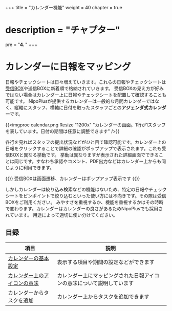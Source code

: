 +++
title = "カレンダー機能"
weight = 40
chapter = true
# description = "チャプター"
pre = "<b>4. </b>"
+++

# カレンダーに日報をマッピング

日報やチェックシートは日々増えていきます。これらの日報やチェックシートは[受信BOX](/report/read/list/)や送信BOXに新着順で格納されていきます。
受信BOXの見え方が好みではない場合はカレンダー上に日報やチェックシートを配置して確認することも可能です。
NipoPlusが提供するカレンダーは一般的な月間カレンダーではなく、縦軸にスタッフ、横軸に日付を取ったスタッフごとの**アジェンダ式カレンダー**です。

{{<imgproc calendar.png Resize "1200x" "カレンダーの画面。1行が1スタッフを表しています。日付の期間は任意に調整できます" />}}

各行を見ればスタッフの提出状況などがひと目で確認可能です。カレンダー上の日報をクリックすることで詳細の確認がポップアップで表示されます。これも受信BOXと異なる挙動です。
挙動は異なりますが表示された詳細画面でできることは同じです。すなわち承認やコメント、PDF出力などはカレンダー上からも同じように利用できます。

{{<alice pos="right" icon="here">}}
受信BOXは画面遷移、カレンダーはポップアップ表示です
{{</alice>}}

しかしカレンダーは絞り込み検索などの機能はないため、特定の日報やチェックシートをピンポイントで絞り込むといった使い方には不向きです。その際は受信BOXをご利用ください。
みやすさを重視するか、機能を重視するかはその時時で変わります。カレンダーはカレンダーの良さがあるためNipoPlusでも採用されています。
用途によって適切に使い分けてください。

## 目録

|項目|説明|
|---|---|
|[カレンダーの基本設定](/calendar/filter/)|表示する項目や期間の設定などができます|
|[カレンダー上のアイコンの意味](/calendar/read/)|カレンダー上にマッピングされた日報アイコンの意味について説明しています|
|カレンダーからタスクを追加|カレンダー上からタスクを追加できます|

